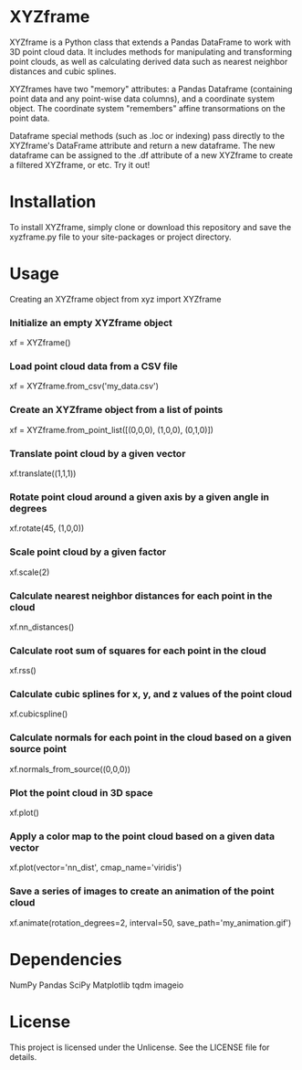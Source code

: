 # XYZframe
XYZframe is a Python class that extends a Pandas DataFrame to work with 3D point cloud data. It includes methods for manipulating and transforming point clouds, as well as calculating derived data such as nearest neighbor distances and cubic splines.

XYZframes have two "memory" attributes: a Pandas Dataframe (containing point data and any point-wise data columns), and a coordinate system object. The coordinate system "remembers" affine transormations on the point data.

Dataframe special methods (such as .loc or indexing) pass directly to the XYZframe's DataFrame attribute and return a new dataframe. The new dataframe can be assigned to the .df attribute of a new XYZframe to create a filtered XYZframe, or etc. Try it out!

# Installation
To install XYZframe, simply clone or download this repository and save the xyzframe.py file to your site-packages or project directory.

# Usage
Creating an XYZframe object
from xyz import XYZframe

### Initialize an empty XYZframe object
xf = XYZframe()

### Load point cloud data from a CSV file
xf = XYZframe.from_csv('my_data.csv')

### Create an XYZframe object from a list of points
xf = XYZframe.from_point_list([(0,0,0), (1,0,0), (0,1,0)])

### Translate point cloud by a given vector
xf.translate((1,1,1))

### Rotate point cloud around a given axis by a given angle in degrees
xf.rotate(45, (1,0,0))

### Scale point cloud by a given factor
xf.scale(2)

### Calculate nearest neighbor distances for each point in the cloud
xf.nn_distances()

### Calculate root sum of squares for each point in the cloud
xf.rss()

### Calculate cubic splines for x, y, and z values of the point cloud
xf.cubicspline()

### Calculate normals for each point in the cloud based on a given source point
xf.normals_from_source((0,0,0))

### Plot the point cloud in 3D space
xf.plot()

### Apply a color map to the point cloud based on a given data vector
xf.plot(vector='nn_dist', cmap_name='viridis')

### Save a series of images to create an animation of the point cloud
xf.animate(rotation_degrees=2, interval=50, save_path='my_animation.gif')

# Dependencies
NumPy
Pandas
SciPy
Matplotlib
tqdm
imageio

# License
This project is licensed under the Unlicense. See the LICENSE file for details.
